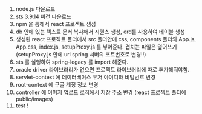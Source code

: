 1. node.js 다운로드
2. sts 3.9.14 버전 다운로드
3. npm 을 통해서 react 프로젝트 생성
4. db 안에 있는 텍스트 문서 복사해서 시퀀스 생성, erd를 사용하여 테이블 생성
5. 생성된 react 프로젝트 폴더에서 src 폴더안에 css, components 폴더와 App.js, App.css, index.js, setupProxy.js 를 넣어준다. 겹치는 파일은 덮어쓰기 (setupProxy.js 안에 url spring 서버의 포트번호로 변경!!)
6. sts 를 실행하여 spring-legacy 를 import 해준다.
7. oracle driver 라이브러리가 없으면 프로젝트 라이브러리에 따로 추가해줘야함.
8. servlet-context 에 데이터베이스 유저 아이디와 비밀번호 변경
9. root-context 에 구글 계정 정보 변경
10. controller 에 이미지 업로드 로직에서 저장 주소 변경 (react 프로젝트 폴더에 public/images)
11. test !
